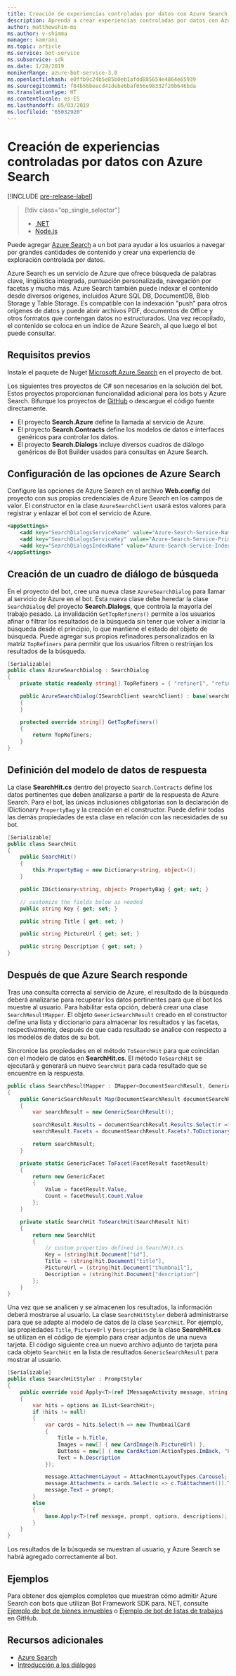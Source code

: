 ```yaml
---
title: Creación de experiencias controladas por datos con Azure Search | Microsoft Docs
description: Aprenda a crear experiencias controladas por datos con Azure Search y ayude a los usuarios a explorar grandes cantidades de contenido en un bot con Bot Framework SDK para .NET y Azure Search.
author: matthewshim-ms
ms.author: v-shimma
manager: kamrani
ms.topic: article
ms.service: bot-service
ms.subservice: sdk
ms.date: 1/28/2019
monikerRange: azure-bot-service-3.0
ms.openlocfilehash: e0ffb9c24b5e85b0eb1afdd885654e4864e65939
ms.sourcegitcommit: f84b56beecd41debe6baf056e98332f20b646bda
ms.translationtype: HT
ms.contentlocale: es-ES
ms.lasthandoff: 05/03/2019
ms.locfileid: "65032920"
---
```

# <a name="create-data-driven-experiences-with-azure-search"></a>Creación de experiencias controladas por datos con Azure Search 

[!INCLUDE [pre-release-label](../includes/pre-release-label-v3.md)]

> [!div class="op_single_selector"]
> - [.NET](../dotnet/bot-builder-dotnet-search-azure.md)
> - [Node.js](../nodejs/bot-builder-nodejs-search-azure.md)

Puede agregar [Azure Search](https://azure.microsoft.com/en-us/services/search/) a un bot para ayudar a los usuarios a navegar por grandes cantidades de contenido y crear una experiencia de exploración controlada por datos.

Azure Search es un servicio de Azure que ofrece búsqueda de palabras clave, lingüística integrada, puntuación personalizada, navegación por facetas y mucho más. Azure Search también puede indexar el contenido desde diversos orígenes, incluidos Azure SQL DB, DocumentDB, Blob Storage y Table Storage. Es compatible con la indexación "push" para otros orígenes de datos y puede abrir archivos PDF, documentos de Office y otros formatos que contengan datos no estructurados. Una vez recopilado, el contenido se coloca en un índice de Azure Search, al que luego el bot puede consultar.

## <a name="prerequisites"></a>Requisitos previos

Instale el paquete de Nuget [Microsoft.Azure.Search](https://www.nuget.org/packages/Microsoft.Azure.Search/4.0.0-preview) en el proyecto de bot.

Los siguientes tres proyectos de C# son necesarios en la solución del bot. Estos proyectos proporcionan funcionalidad adicional para los bots y Azure Search. Bifurque los proyectos de [GitHub](https://aka.ms/v3-cs-search-demo) o descargue el código fuente directamente.

- El proyecto **Search.Azure** define la llamada al servicio de Azure.
- El proyecto **Search.Contracts** define los modelos de datos e interfaces genéricos para controlar los datos.
- El proyecto **Search.Dialogs** incluye diversos cuadros de diálogo genéricos de Bot Builder usados para consultas en Azure Search.

## <a name="configure-azure-search-settings"></a>Configuración de las opciones de Azure Search

Configure las opciones de Azure Search en el archivo **Web.config** del proyecto con sus propias credenciales de Azure Search en los campos de valor. El constructor en la clase `AzureSearchClient` usará estos valores para registrar y enlazar el bot con el servicio de Azure.

```xml
<appSettings>
    <add key="SearchDialogsServiceName" value="Azure-Search-Service-Name" /> <!-- replace value field with Azure Service Name --> 
    <add key="SearchDialogsServiceKey" value="Azure-Search-Service-Primary-Key" /> <!-- replace value field with Azure Service Key --> 
    <add key="SearchDialogsIndexName" value="Azure-Search-Service-Index" /> <!-- replace value field with your Azure Search Index --> 
</appSettings>
```

## <a name="create-a-search-dialog"></a>Creación de un cuadro de diálogo de búsqueda

En el proyecto del bot, cree una nueva clase `AzureSearchDialog` para llamar al servicio de Azure en el bot. Esta nueva clase debe heredar la clase `SearchDialog` del proyecto **Search.Dialogs**, que controla la mayoría del trabajo pesado. La invalidación `GetTopRefiners()` permite a los usuarios afinar o filtrar los resultados de la búsqueda sin tener que volver a iniciar la búsqueda desde el principio, lo que mantiene el estado del objeto de búsqueda. Puede agregar sus propios refinadores personalizados en la matriz `TopRefiners` para permitir que los usuarios filtren o restrinjan los resultados de la búsqueda. 

```cs
[Serializable]
public class AzureSearchDialog : SearchDialog
{
    private static readonly string[] TopRefiners = { "refiner1", "refiner2", "refiner3" }; // define your own custom refiners 

    public AzureSearchDialog(ISearchClient searchClient) : base(searchClient, multipleSelection: true)
    {
    }

    protected override string[] GetTopRefiners()
    {
        return TopRefiners;
    }
}
```

## <a name="define-the-response-data-model"></a>Definición del modelo de datos de respuesta

La clase **SearchHit.cs** dentro del proyecto `Search.Contracts` define los datos pertinentes que deben analizarse a partir de la respuesta de Azure Search. Para el bot, las únicas inclusiones obligatorias son la declaración de IDictionary `PropertyBag` y la creación en el constructor. Puede definir todas las demás propiedades de esta clase en relación con las necesidades de su bot. 

```cs
[Serializable]
public class SearchHit
{
    public SearchHit()
    {
        this.PropertyBag = new Dictionary<string, object>();
    }

    public IDictionary<string, object> PropertyBag { get; set; }

    // customize the fields below as needed 
    public string Key { get; set; }

    public string Title { get; set; }

    public string PictureUrl { get; set; }

    public string Description { get; set; }
}
```

## <a name="after-azure-search-responds"></a>Después de que Azure Search responde 

Tras una consulta correcta al servicio de Azure, el resultado de la búsqueda deberá analizarse para recuperar los datos pertinentes para que el bot los muestre al usuario. Para habilitar esta opción, deberá crear una clase `SearchResultMapper`. El objeto `GenericSearchResult` creado en el constructor define una lista y diccionario para almacenar los resultados y las facetas, respectivamente, después de que cada resultado se analice con respecto a los modelos de datos de su bot. 

Sincronice las propiedades en el método `ToSearchHit` para que coincidan con el modelo de datos en **SearchHit.cs**. El método `ToSearchHit` se ejecutará y generará un nuevo `SearchHit` para cada resultado que se encuentre en la respuesta.  

```cs
public class SearchResultMapper : IMapper<DocumentSearchResult, GenericSearchResult>
{
    public GenericSearchResult Map(DocumentSearchResult documentSearchResult)
    {
        var searchResult = new GenericSearchResult();

        searchResult.Results = documentSearchResult.Results.Select(r => ToSearchHit(r)).ToList();
        searchResult.Facets = documentSearchResult.Facets?.ToDictionary(kv => kv.Key, kv => kv.Value.Select(f => ToFacet(f)));

        return searchResult;
    }

    private static GenericFacet ToFacet(FacetResult facetResult)
    {
        return new GenericFacet
        {
            Value = facetResult.Value,
            Count = facetResult.Count.Value
        };
    }

    private static SearchHit ToSearchHit(SearchResult hit)
    {
        return new SearchHit
        {
            // custom properties defined in SearchHit.cs 
            Key = (string)hit.Document["id"],
            Title = (string)hit.Document["title"],
            PictureUrl = (string)hit.Document["thumbnail"],
            Description = (string)hit.Document["description"]
        };
    }
}
```
Una vez que se analicen y se almacenen los resultados, la información deberá mostrarse al usuario. La clase `SearchHitStyler` deberá administrarse para que se adapte al modelo de datos de la clase `SearchHit`. Por ejemplo, las propiedades `Title`, `PictureUrl` y `Description` de la clase **SearchHit.cs** se utilizan en el código de ejemplo para crear adjuntos de una nueva tarjeta. El código siguiente crea un nuevo archivo adjunto de tarjeta para cada objeto `SearchHit` en la lista de resultados `GenericSearchResult` para mostrar al usuario.   

```cs
[Serializable]
public class SearchHitStyler : PromptStyler
{
    public override void Apply<T>(ref IMessageActivity message, string prompt, IReadOnlyList<T> options, IReadOnlyList<string> descriptions = null)
    {
        var hits = options as IList<SearchHit>;
        if (hits != null)
        {
            var cards = hits.Select(h => new ThumbnailCard
            {
                Title = h.Title,
                Images = new[] { new CardImage(h.PictureUrl) },
                Buttons = new[] { new CardAction(ActionTypes.ImBack, "Pick this one", value: h.Key) },
                Text = h.Description
            });

            message.AttachmentLayout = AttachmentLayoutTypes.Carousel;
            message.Attachments = cards.Select(c => c.ToAttachment()).ToList();
            message.Text = prompt;
        }
        else
        {
            base.Apply<T>(ref message, prompt, options, descriptions);
        }
    }
}
```
Los resultados de la búsqueda se muestran al usuario, y Azure Search se habrá agregado correctamente al bot.

## <a name="samples"></a>Ejemplos

Para obtener dos ejemplos completos que muestran cómo admitir Azure Search con bots que utilizan Bot Framework SDK para. NET, consulte [Ejemplo de bot de bienes inmuebles](https://github.com/Microsoft/BotBuilder-Samples/tree/v3-sdk-samples/CSharp/demo-Search/RealEstateBot) o [Ejemplo de bot de listas de trabajos](https://github.com/Microsoft/BotBuilder-Samples/tree/v3-sdk-samples/CSharp/demo-Search/JobListingBot) en GitHub. 

## <a name="additional-resources"></a>Recursos adicionales

- [Azure Search][search]
- [Introducción a los diálogos](bot-builder-dotnet-dialogs.md)

[search]: /azure/search/search-what-is-azure-search
